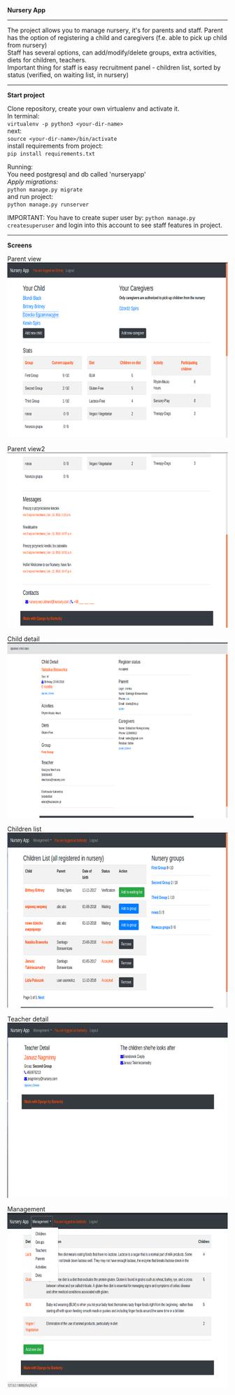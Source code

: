 **Nursery App**
<hr>
The project allows you to manage nursery, it's for parents and staff.
Parent has the option of registering a child and caregivers (f.e. able to pick up child from nursery)<br>
Staff has several options, can add/modify/delete groups, extra activities, diets for children, teachers.<br>
Important thing for staff is easy recruitment panel - children list, sorted by status (verified, on waiting list, in nursery)
<hr>

**Start project**


Clone repository, create your own virtualenv and activate it.<br>
In terminal:<br>
`virtualenv -p python3 <your-dir-name>`<br>
next:<br>
`source <your-dir-name>/bin/activate`<br>
install requirements from project:<br>
`pip install requirements.txt`



Running:<br>
You need postgresql and db called 'nurseryapp'<br>
_Apply migrations:_<br>
`python manage.py migrate`<br>
and run project:<br>
`python manage.py runserver`

IMPORTANT:
You have to create super user by:
`python manage.py createsuperuser` and login into this account to see staff features in project.
<hr>

**Screens**


Parent view<br>
<img src="src/images/parent-view-1.png" height=400>

Parent view2<br>
<img src="src/images/parent-view-2.png" height=400>

Child detail<br>
<img src="src/images/child-detail.png" height=400>

Children list<br>
<img src="src/images/children-list.png" height=400>

Teacher detail<br>
<img src="src/images/teacher-detail.png" height=400>

Management<br>
<img src="src/images/management.png" height=400>
